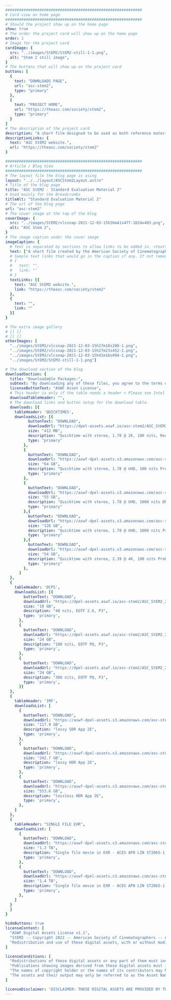 ```yaml
---
############################################################
# Card view on home page
############################################################
# Should the project show up on the home page
show: true
# The order the project card will show up on the home page
order: 1
# Image for the project card
cardImage: {
  src: "../images/StEM2/StEM2-still-1-1.png",
  alt: "Stem 2 still image",
}
# The buttons that will show up on the project card
buttons: [
  {
    text: "DOWNLOADS PAGE",
    url: "asc-stem2",
    type: "primary"
  },
  {
    text: "PROJECT HOME",
    url: "https://theasc.com/society/stem2",
    type: "primary"
  }
]
# The description of the project card
description: "A short film designed to be used as both reference material and stress testing for color pipelines, image processing, and projection systems. Supplied in a range of image formats including high dynamic range (HDR), high resolution, and wide color gamut. For more information, visit the"
descriptionLinks: {
  text: "ASC StEM2 website.",
  url: "https://theasc.com/society/stem2"
}

############################################################
# Article / Blog View
############################################################
# The layout file the blog page is using
layout: "../../layout/ASCStem2Layout.astro"
# Title of the blog page
title: "ASC StEM2 - Standard Evaluation Material 2"
# Used mainly for the Breadcrumbs
titleAlt: "Standard Evaluation Material 2"
# The url of the blog page
url: "asc-stem2"
# The cover image at the top of the blog
coverImage: {
  src: "../images/StEM2/vlcsnap-2021-12-03-15h26m41s477-1024x403.png",
  alt: "ASC Stem 2",
}
# The image caption under the cover image
imageCaption: {
  # Text is separated by sections to allow links to be added in. <text> <link> <text>
  text: ["A short film created by the American Society of Cinematographers Motion Imaging Technology Council designed to be used as both reference material and stress testing for color pipelines, image processing, monitors and projection systems. Supplied in a range of image formats including high dynamic range (HDR), high resolution, and wide color gamut. For more information, visit the "],
  # Sample text links that would go in the caption if any. If not remove them like this:
  # {
  #   text: "",
  #   link: ""
  # }
  textLinks: [{
    text: "ASC StEM2 website.",
    link: "https://theasc.com/society/stem2"
  },
  {
    text: "",
    link: ""
  }]
}

# The extra image gallery
# [] []
# [] []
otherImages: [
  "../images/StEM2/vlcsnap-2021-12-03-15h27m16s208-1.png",
  "../images/StEM2/vlcsnap-2021-12-03-15h27m23s452-1.png",
  "../images/StEM2/vlcsnap-2021-12-03-15h41m16s094-1.png",
  "../images/StEM2/StEM2-still-1-1.png"]

# The download section of the blog
downloadSection: {
  title: "Downloadable Packages:",
  subtext: "By downloading any of these files, you agree to the terms of this license:",
  licenseButtonText: "ASWF Asset License",
  # This header is only if the table needs a header < Please see Intel page for example of that >
  downloadTableHeader: "",
  # The download links and button setup for the download table.
  downloads: [{
    tableHeader: 'QUICKTIMES',
    downloadsList: [{
          buttonText: "DOWNLOAD",
          downloadUrl: "https://dpel-assets.aswf.io/asc-stem2/ASC_StEM2_178_2K_24_100nits_Rec709_Stereo.mp4",
          size: "412 MB",
          description: "Quicktime with stereo, 1.78 @ 2K, 100 nits, Rec709, 1920x1080",
          type: "primary"
        },
        {
          buttonText: "DOWNLOAD",
          downloadUrl: "https://aswf-dpel-assets.s3.amazonaws.com/asc-stem2/ASC_StEM2_178_UHD_24_100nits_Rec709_Stereo_ProRes422HQ.mov",
          size: "64 GB",
          description: "Quicktime with stereo, 1.78 @ UHD, 100 nits ProRes422HQ, Rec709, 3840x2160",
          type: "primary"
        },
        {
          buttonText: "DOWNLOAD",
          downloadUrl: "https://aswf-dpel-assets.s3.amazonaws.com/asc-stem2/ASC_StEM2_178_UHD_ST2084_1000nits_Rec2020_Stereo_DNxHR_HQX.mov",
          size: "55 GB",
          description: "Quicktime with stereo, 1.78 @ UHD, 1000 nits DNxHR_HQX, Rec2020",
          type: "primary"
        },{
          buttonText: "DOWNLOAD",
          downloadUrl: "https://aswf-dpel-assets.s3.amazonaws.com/asc-stem2/ASC_StEM2_178_UHD_ST2084_1000nits_Rec2020_Stereo_ProRes4444XQ.mov",
          size: "126 GB",
          description: "Quicktime with stereo, 1.78 @ UHD, 1000 nits ProRes4444XQ, Rec2020",
          type: "primary"
        },{
          buttonText: "DOWNLOAD",
          downloadUrl: "https://aswf-dpel-assets.s3.amazonaws.com/asc-stem2/ASC_StEM2_239_4K_24_100nits_Rec709_Stereo_ProRes422HQ.mov",
          size: "54 GB",
          description: "Quicktime with stereo, 2.39 @ 4K, 100 nits ProRes422HQ, Rec709, 4096x1716",
          type: "primary"
        },
      ]
  },
  {
    tableHeader: 'DCPS',
    downloadsList: [{
        buttonText: "DOWNLOAD",
        downloadUrl: "https://dpel-assets.aswf.io/asc-stem2/ASC_StEM2_239_4K_26_48nits_P3_DCP/788782_StEM-2_TST-1-48nit-14fl_S_EN-XX_OV_71-IAB_4K_ASC_20220608_DLX_SMPTE_OV.zip",
        size: "19 GB",
        description: "48 nits, EOTF 2.6, P3",
        type: 'primary',
      },
      {
        buttonText: "DOWNLOAD",
        downloadUrl: "https://dpel-assets.aswf.io/asc-stem2/ASC_StEM2_239_4K_PQ_108nits_P3_DCP/781435_StEM-2_TST-1-108nit_S_EN-XX_OV_71-IAB_4K_ASC_20220608_DLX_SMPTE_OV.zip",
        size: "24 GB",
        description: "108 nits, EOTF PQ, P3",
        type: 'primary',
      },
      {
        buttonText: "DOWNLOAD",
        downloadUrl: "https://dpel-assets.aswf.io/asc-stem2/ASC_StEM2_239_4K_PQ_300nits_P3_DCP/781438_StEM-2_TST_-1-300nit_S_EN-XX_OV_71-IAB_4K_ASC_20220608_DLX_SMPTE_OV.zip",
        size: "24 GB",
        description: "300 nits, EOTF PQ, P3",
        type: 'primary',
      }]
  },
  {
    tableHeader: 'IMF',
    downloadsList: [
      {
        buttonText: "DOWNLOAD",
        downloadUrl: "https://aswf-dpel-assets.s3.amazonaws.com/asc-stem2/IMF/StEM2_TST_SDR_Rec709_IMF_App2e_Lossy.zip",
        size: "117.9 GB",
        description: "lossy SDR App 2E",
        type: 'primary',
      },
      {
        buttonText: "DOWNLOAD",
        downloadUrl: "https://aswf-dpel-assets.s3.amazonaws.com/asc-stem2/IMF/StEM2_TST_HDR_Rec2020PQ_IMF_APP2e_Lossy.zip",
        size: "242.7 GB",
        description: "lossy HDR App 2E",
        type: 'primary',
      },
      {
        buttonText: "DOWNLOAD",
        downloadUrl: "https://aswf-dpel-assets.s3.amazonaws.com/asc-stem2/IMF/StEM2_TST_HDR_Rec2020PQ_IMF_App2e_Lossless.zip",
        size: "553.6 GB",
        description: "lossless HDR App 2E",
        type: 'primary',
      },
    ]
  },
  {
    tableHeader: "SINGLE FILE EXR",
    downloadsList: [
      {
        buttonText: "DOWNLOAD",
        downloadUrl: "https://aswf-dpel-assets.s3.amazonaws.com/asc-stem2/EXR/mission_StEM2_EXR_239_4096x1716.zip",
        size: "1.2 TB",
        description: "Single file movie in EXR - ACES AP0 LIN ST2065-1, 2.39, 4096x1716",
        type: 'primary',
      },
      {
        buttonText: "DOWNLOAD",
        downloadUrl: "https://aswf-dpel-assets.s3.amazonaws.com/asc-stem2/EXR/mission_StEM2_EXR_178_3840x2160.zip",
        size: "1.4 TB",
        description: "Single file movie in EXR - ACES AP0 LIN ST2065-1, 1.78, 3840x2160",
        type: 'primary',
      },
    ]
  }
  ]
}

hideButtons: true
licenseContent: [
  "ASWF Digital Assets License v1.1",
  "StEM2 -- Copyright 2022 -- American Society of Cinematographers -- All rights reserved.",
  "Redistribution and use of these digital assets, with or without modification, solely for education, training, research, software and hardware development, performance benchmarking (including publication of benchmark results and permitting reproducibility of the benchmark results by third parties), or software and hardware product demonstrations, are permitted provided that the following conditions are met:"
]

licenseConditions: [
  "Redistributions of these digital assets or any part of them must include the above copyright notice, this list of conditions and the disclaimer below, and if applicable, a description of how the redistributed versions of the digital assets differ from the originals.",
  "Publications showing images derived from these digital assets must include the above copyright notice.",
  "The names of copyright holder or the names of its contributors may NOT be used to promote or to imply endorsement, sponsorship, or affiliation with products developed or tested utilizing these digital assets or benchmarking results obtained from these digital assets, without prior written permission from copyright holder.",
  "The assets and their output may only be referred to as the Asset Name listed above, and your use of the Asset Name shall be solely to identify the digital assets. Other than as expressly permitted by this License, you may NOT use any trade names, trademarks, service marks, or product names of the copyright holder for any purpose."
]

licenseDisclaimer: 'DISCLAIMER: THESE DIGITAL ASSETS ARE PROVIDED BY THE COPYRIGHT HOLDER "AS IS" AND ANY EXPRESS OR IMPLIED WARRANTIES, INCLUDING, BUT NOT LIMITED TO, THE IMPLIED WARRANTIES OF MERCHANTABILITY AND FITNESS FOR A PARTICULAR PURPOSE, ARE DISCLAIMED. IN NO EVENT SHALL COPYRIGHT HOLDER BE LIABLE FOR ANY DIRECT, INDIRECT, INCIDENTAL, SPECIAL, EXEMPLARY, OR CONSEQUENTIAL DAMAGES (INCLUDING, BUT NOT LIMITED TO, PROCUREMENT OF SUBSTITUTE GOODS OR SERVICES; LOSS OF USE, DATA, OR PROFITS; OR BUSINESS INTERRUPTION) HOWEVER CAUSED AND ON ANY THEORY OF LIABILITY, WHETHER IN CONTRACT, STRICT LIABILITY, OR TORT (INCLUDING NEGLIGENCE OR OTHERWISE) ARISING IN ANY WAY OUT OF THE USE OF THESE DIGITAL ASSETS, EVEN IF ADVISED OF THE POSSIBILITY OF SUCH DAMAGE.'
---
```


